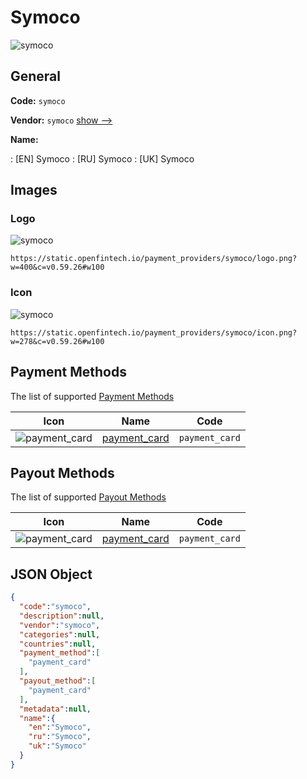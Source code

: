 
# Symoco 
![symoco](https://static.openfintech.io/payment_providers/symoco/logo.png?w=400&c=v0.59.26#w100)  

## General 
 
**Code:** `symoco` 
 
**Vendor:** `symoco` [show -->](/vendors/symoco/) 
 
**Name:** 
 
:	[EN] Symoco 
:	[RU] Symoco 
:	[UK] Symoco 
 

## Images 

### Logo 
 
![symoco](https://static.openfintech.io/payment_providers/symoco/logo.png?w=400&c=v0.59.26#w100)  

```
https://static.openfintech.io/payment_providers/symoco/logo.png?w=400&c=v0.59.26#w100
```  

### Icon 
 
![symoco](https://static.openfintech.io/payment_providers/symoco/icon.png?w=278&c=v0.59.26#w100)  

```
https://static.openfintech.io/payment_providers/symoco/icon.png?w=278&c=v0.59.26#w100
```  

## Payment Methods 
 
The list of supported [Payment Methods](/payment-methods/) 

|Icon|Name|Code| 
|:---:|:---:|:---:| 
|![payment_card](https://static.openfintech.io/payment_methods/payment_card/icon.svg?w=278&c=v0.59.26#w100) |[payment_card](/payment-methods/payment_card/)|`payment_card`| 
 

## Payout Methods 
 
The list of supported [Payout Methods](/payout-methods/) 

|Icon|Name|Code| 
|:---:|:---:|:---:| 
|![payment_card](https://static.openfintech.io/payout_methods/payment_card/icon.svg?w=278&c=v0.59.26#w40) |[payment_card](payout-methodspayment_card/)|`payment_card`| 
 

## JSON Object 

```json
{
  "code":"symoco",
  "description":null,
  "vendor":"symoco",
  "categories":null,
  "countries":null,
  "payment_method":[
    "payment_card"
  ],
  "payout_method":[
    "payment_card"
  ],
  "metadata":null,
  "name":{
    "en":"Symoco",
    "ru":"Symoco",
    "uk":"Symoco"
  }
}
```  
